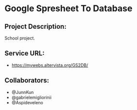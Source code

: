 # Google Spresheet To Database
## Project Description:

School project.

## Service URL:

- https://mywebs.altervista.org/GS2DB/

## Collaborators:

- @JunnKun
- @gabrielemigliorinii
- @Aspideveleno
